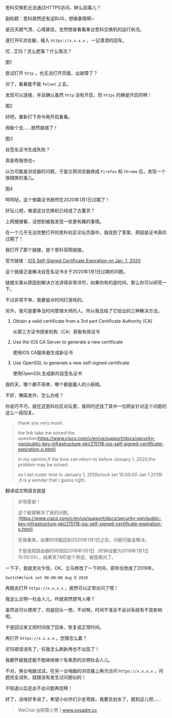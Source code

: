 思科交换机无法通过HTTPS访问，肿么回事儿？

副标题：思科居然还有这BUG，想搞事情啊~



是日天朗气清，心情甚佳，忽然想查看看某台思科交换机的运行状况。

遂打开IE浏览器，输入 `https://x.x.x.x` ，一记潇洒的回车。

哎...艾玛？怎么肥事？什么情况？

图1



尝试打开 `http` ，也无法打开页面，出故障了？

对了，看看能不能 `Telnet` 上去。

发现可以连接，并且确认虽然 `http` 没有开启，但 `https` 的确是开启的啊！

图2



好吧，重新打下命令再开启看看。

我勒个去......居然报错了！

图3



自签名证书生成失败？

真是奇哉怪也~



以为可能是浏览器的问题，于是又把浏览器换成 `Firefox` 和 `Chrome` 后，发现一个很搞笑的事儿。

图4



呵呵哒，这个倒霉证书居然在2020年1月1日过期了！

好玩儿吧，难道这台交换机已经成了古董货？

上网搜搜看，没想到被我发现一些更有趣的事情。

在一个几乎无法完整打开的思科社区论坛页面中，我找到了答案，原因是证书真的过期了！



我打开了那个链接，是个思科官网链接。

官方链接：[IOS Self-Signed Certificate Expiration on Jan. 1, 2020](https://www.cisco.com/c/en/us/support/docs/security-vpn/public-key-infrastructure-pki/215118-ios-self-signed-certificate-expiration-o.html)

这个链接正是解决自签名证书关于2020年1月1日过期的问题。



链接文章从原因到解决方法讲得非常详尽，如果你有的是时间，那么你可以研究一下。

不过非常不幸，我要留点时间打游戏的。

另外，我可是要争当时间管理大师的人，所以我总结了它给出的三种解决方法。

1. Obtain a valid certificate from a 3rd part Certificate Authority (CA)

   从第三方证书颁发机构（CA）获取有效证书

2. Use the IOS CA Server to generate a new certificate

   使用IOS CA服务器生成新证书

3. Use OpenSSL to generate a new self-signed certificate

   使用OpenSSL生成新的自签名证书



我的天，哪个都不简单，哪个都是磨人的小妖精。

不好，懒癌发作，怎么办呢？

你说巧不巧，就在这思科社区论坛里，我同时还找了其中一位网友针对这个问题的这么一段回复。

>  thank you very mush. 
>
> the link take me solved the question([https://www.cisco.com/c/en/us/support/docs/security-vpn/public-key-infrastructure-pki/215118-ios-self-signed-certificate-expiration-o.html)](https://www.cisco.com/c/en/us/support/docs/security-vpn/public-key-infrastructure-pki/215118-ios-self-signed-certificate-expiration-o.html).
>
> In my opinion,If the time can return to before January 1, 2020,the problem may be solved.
>
> so I set router time to January 1, 2019(clock set 15:00:00 Jan 1 2019) ,it is a wonder that I guess right. 



翻译成文明语言就是

> 非常感谢！
>
> 这个链接解决了我的问题。([https://www.cisco.com/c/en/us/support/docs/security-vpn/public-key-infrastructure-pki/215118-ios-self-signed-certificate-expiration-o.html)](https://www.cisco.com/c/en/us/support/docs/security-vpn/public-key-infrastructure-pki/215118-ios-self-signed-certificate-expiration-o.html)
>
> 在我看来，如果时间能回到2020年1月1日之前，问题可能会解决。
>
> 于是我把路由器时间改回2019年1月1日（时钟设置为2019年1月1日15:00:00），结果真TMD是个奇迹，被我猜对了。



一下子，我就灵光乍现，OK，立马修改了一下时间，把年份改成了2019年。

```
Switch#clock set 08:08:08 Aug 8 2019
```



再跑去打开 `https://x.x.x.x` ，居然可以正常访问了喂！

我这么文明一社会人儿，咋就突然想骂人哩？

虽然说可以使用了，但是回头一想，不对啊，时间不准会不会对系统有不良影响呢。

于是回过来又把时间改了回来，恢复成正常时间。

再打开 `https://x.x.x.x` ，您猜怎么着？

尼玛错误消失了，任我怎么刷新再也不出现了！

我都怀疑我还能不能继续做个有素质的文明社会人儿。

不对，换台电脑试试，在另一台电脑的浏览器上再次访问 `https://x.x.x.x` ，问题完全消失，就跟没有发生过问题似的！

不知道以后还会不会问题再现啊！

好了，没啥好多说了，希望小伙伴们少走弯路，我要去划水了，就到这儿吧......



> WeChat @网管小贾 | www.sysadm.cc

